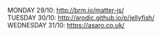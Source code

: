 MONDAY 29/10: http://brm.io/matter-js/  
TUESDAY 30/10: http://arodic.github.io/p/jellyfish/  
WEDNESDAY 31/10: https://asaro.co.uk/
